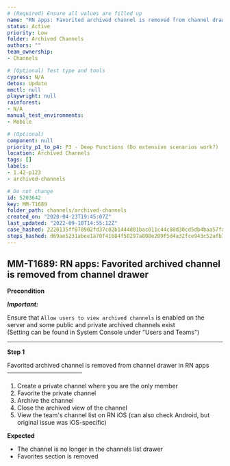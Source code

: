 ```yaml
---
# (Required) Ensure all values are filled up
name: "RN apps: Favorited archived channel is removed from channel drawer"
status: Active
priority: Low
folder: Archived Channels
authors: ""
team_ownership: 
- Channels

# (Optional) Test type and tools
cypress: N/A
detox: Update
mmctl: null
playwright: null
rainforest: 
- N/A
manual_test_environments: 
- Mobile

# (Optional)
component: null
priority_p1_to_p4: P3 - Deep Functions (Do extensive scenarios work?)
location: Archived Channels
tags: []
labels: 
- 1.42-p123
- archived-channels

# Do not change
id: 5203642
key: MM-T1689
folder_path: channels/archived-channels
created_on: "2020-04-23T19:45:07Z"
last_updated: "2022-09-10T14:55:12Z"
case_hashed: 2220135ff078902fd37c02b1444d81bac011c44c80d30cd5db4baa57fa8b30d307ef172384088f56eed1599c3070d288
steps_hashed: d69ae5231abee1a70f41684f50297a808e209f5d4a32fce943c52afb7acde1dd22c39c2856d520e4e20be17941e02cf7
---
```


## MM-T1689: RN apps: Favorited archived channel is removed from channel drawer

**Precondition**

_**Important:**_

Ensure that `Allow users to view archived channels` is enabled on the server and some public and private archived channels exist\
(Setting can be found in System Console under "Users and Teams")

---

**Step 1**

Favorited archived channel is removed from channel drawer in RN apps\
–––––––––––––––––––––––––

1. Create a private channel where you are the only member
2. Favorite the private channel
3. Archive the channel
4. Close the archived view of the channel
5. View the team's channel list on RN iOS (can also check Android, but original issue was iOS-specific)

**Expected**

- The channel is no longer in the channels list drawer
- Favorites section is removed
